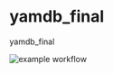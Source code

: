 # yamdb_final
yamdb_final


![example workflow](https://github.com/h0diush/yamdb_final/actions/workflows/yamdb_workflow.yml/badge.svg)
